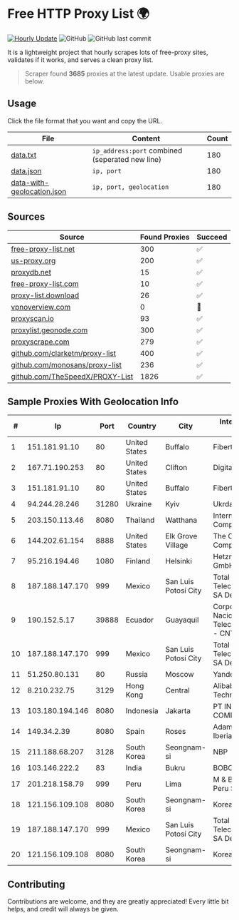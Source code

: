 
# Free HTTP Proxy List 🌍

[![Hourly Update](https://github.com/mertguvencli/http-proxy-list/actions/workflows/main.yml/badge.svg?branch=main)](https://github.com/mertguvencli/http-proxy-list/actions/workflows/main.yml)
![GitHub](https://img.shields.io/github/license/mertguvencli/http-proxy-list)
![GitHub last commit](https://img.shields.io/github/last-commit/mertguvencli/http-proxy-list)

It is a lightweight project that hourly scrapes lots of free-proxy sites, validates if it works, and serves a clean proxy list.


> Scraper found **3685** proxies at the latest update. Usable proxies are below.

## Usage

Click the file format that you want and copy the URL.


|File|Content|Count|
|----|-------|-----|
|[data.txt](https://raw.githubusercontent.com/mertguvencli/http-proxy-list/main/proxy-list/data.txt)|`ip_address:port` combined (seperated new line)|180|
|[data.json](https://raw.githubusercontent.com/mertguvencli/http-proxy-list/main/proxy-list/data.json)|`ip, port`|180|
|[data-with-geolocation.json](https://raw.githubusercontent.com/mertguvencli/http-proxy-list/main/proxy-list/data-with-geolocation.json)|`ip, port, geolocation`|180|

## Sources

|Source|Found Proxies|Succeed|
|------|-------------|-------|
|[free-proxy-list.net](https://free-proxy-list.net)|300|✅|
|[us-proxy.org](https://www.us-proxy.org)|200|✅|
|[proxydb.net](http://proxydb.net)|15|✅|
|[free-proxy-list.com](https://free-proxy-list.com/?page=&port=&type%5B%5D=http&type%5B%5D=https&up_time=0&search=Search)|10|✅|
|[proxy-list.download](https://www.proxy-list.download/HTTP)|26|✅|
|[vpnoverview.com](https://vpnoverview.com/privacy/anonymous-browsing/free-proxy-servers)|0|🚫|
|[proxyscan.io](https://www.proxyscan.io)|93|✅|
|[proxylist.geonode.com](https://proxylist.geonode.com/api/proxy-list?limit=300&page=1&sort_by=lastChecked&sort_type=desc&protocols=http,https)|300|✅|
|[proxyscrape.com](https://api.proxyscrape.com/v2/?request=displayproxies&protocol=http&timeout=10000&country=all&ssl=all&anonymity=all)|279|✅|
|[github.com/clarketm/proxy-list](https://raw.githubusercontent.com/clarketm/proxy-list/master/proxy-list-raw.txt)|400|✅|
|[github.com/monosans/proxy-list](https://raw.githubusercontent.com/monosans/proxy-list/main/proxies/http.txt)|236|✅|
|[github.com/TheSpeedX/PROXY-List](https://raw.githubusercontent.com/TheSpeedX/PROXY-List/master/http.txt)|1826|✅|


## Sample Proxies With Geolocation Info

|#|Ip|Port|Country|City|Internet Service Provider|
|-|--|----|-------|----|-------------------------|
|1|151.181.91.10|80|United States|Buffalo|Fibertech Networks|
|2|167.71.190.253|80|United States|Clifton|DigitalOcean, LLC|
|3|151.181.91.10|80|United States|Buffalo|Fibertech Networks|
|4|94.244.28.246|31280|Ukraine|Kyiv|Ukrdatakom LTD|
|5|203.150.113.46|8080|Thailand|Watthana|Internet Thailand Company Ltd.|
|6|144.202.61.154|8888|United States|Elk Grove Village|The Constant Company|
|7|95.216.194.46|1080|Finland|Helsinki|Hetzner Online GmbH|
|8|187.188.147.170|999|Mexico|San Luis Potosí City|Total Play Telecomunicaciones SA De CV|
|9|190.152.5.17|39888|Ecuador|Guayaquil|Corporacion Nacional De Telecomunicaciones - CNT EP|
|10|187.188.147.170|999|Mexico|San Luis Potosí City|Total Play Telecomunicaciones SA De CV|
|11|51.250.80.131|80|Russia|Moscow|Yandex.Cloud LLC|
|12|8.210.232.75|3129|Hong Kong|Central|Alibaba (US) Technology Co., Ltd.|
|13|103.180.194.146|8080|Indonesia|Jakarta|PT INDONESIA COMNETS PLUS|
|14|149.34.2.39|8080|Spain|Roses|Adamo Telecom Iberia S.A.|
|15|211.188.68.207|3128|South Korea|Seongnam-si|NBP|
|16|103.146.222.2|83|India|Bukru|BOBCPL|
|17|201.218.158.79|999|Peru|Lima|M & B Soluciones Peru S.A.C.|
|18|121.156.109.108|8080|South Korea|Seongnam-si|Korea Telecom|
|19|187.188.147.170|999|Mexico|San Luis Potosí City|Total Play Telecomunicaciones SA De CV|
|20|121.156.109.108|8080|South Korea|Seongnam-si|Korea Telecom|



## Contributing

Contributions are welcome, and they are greatly appreciated! Every
little bit helps, and credit will always be given.

